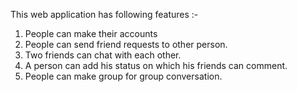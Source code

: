 This web application has following features :-
1. People can make their accounts
2. People can send friend requests to other person.
3. Two friends can chat with each other.
4. A person can add his status on which his friends can comment.
5. People can make group for group conversation.
